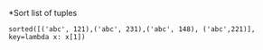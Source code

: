*Sort list of tuples
  ```
  sorted([('abc', 121),('abc', 231),('abc', 148), ('abc',221)], key=lambda x: x[1])
  ```
